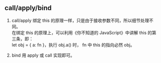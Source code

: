 ## call/apply/bind
1. call/apply 绑定 this 的原理一样，只是由于接收参数不同，所以细节处理不同。  
   在绑定 this 的原理上，可以利用《你不知道的 JavaScript》中讲解 this 的第三条，即：  
   let obj = { a: fn }，执行 obj.a() 时， fn 中 this 的指向必然 obj。  
   
2. bind 用 apply 或 call 实现即可。
